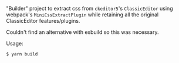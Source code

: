 "Builder" project to extract css from `ckeditor5`'s `ClassicEditor` using webpack's `MiniCssExtractPlugin` while retaining all the original ClassicEditor features/plugins.

Couldn't find an alternative with esbuild so this was necessary.

Usage:

`$ yarn build`